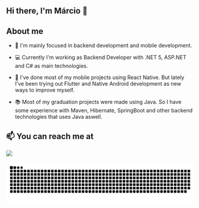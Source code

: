 ## Hi there, I'm Márcio 👋


## About me

- 🎯 I'm mainly focused in backend development and mobile development.

- 💻 Currently I'm working as Backend Developer with .NET 5, ASP.NET and C# as main technologies.

- 🌱 I've done most of my mobile projects using React Native. But lately I've been trying out Flutter and Native Android development as new ways to improve myself.

- 📚 Most of my graduation projects were made using Java. So I have some experience with Maven, Hibernate, SpringBoot and other backend technologies that uses Java aswell.


## 📫 You can reach me at
<a href="https://linkedin.com/in/mrodriguesfilho"><img src="https://img.shields.io/badge/linkedin-0077B5.svg?style=for-the-badge&logo=linkedin&logoColor=white"></a>


![snake animation](https://github.com/mrodriguesfilho/mrodriguesfilho/blob/output/github-contribution-grid-snake.svg)
